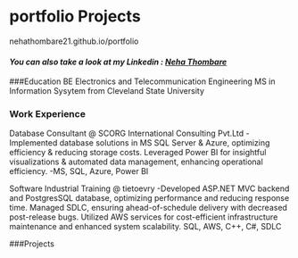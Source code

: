 # portfolio Projects
nehathombare21.github.io/portfolio
#### *You can also take a look at my Linkedin : [Neha Thombare](https://www.linkedin.com/in/neha-hemantkumar-thombare-496627252/)* <br />

###Education
BE Electronics and Telecommunication Engineering
MS in Information Sysytem from Cleveland State University

### Work Experience
Database Consultant @ SCORG International Consulting Pvt.Ltd
-Implemented database solutions in MS SQL Server & Azure, optimizing efficiency & reducing storage costs. Leveraged Power BI for insightful visualizations & automated data management, enhancing operational efficiency.
-MS, SQL, Azure, Power BI


Software Industrial Training @ tietoevry
-Developed ASP.NET MVC backend and PostgresSQL database, optimizing performance and reducing response time. Managed SDLC, ensuring ahead-of-schedule delivery with decreased post-release bugs. Utilized AWS services for cost-efficient infrastructure maintenance and enhanced system scalability.
SQL, AWS, C++, C#, SDLC

###Projects
